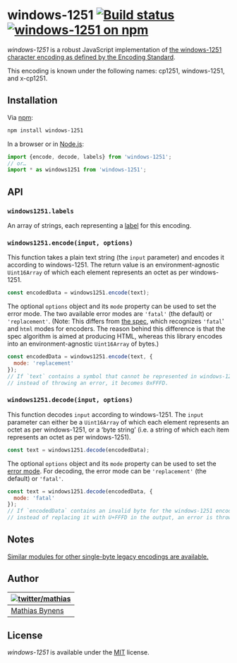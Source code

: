 # windows-1251 [![Build status](https://github.com/mathiasbynens/windows-1251/workflows/run-checks/badge.svg)](https://github.com/mathiasbynens/windows-1251/actions?query=workflow%3Arun-checks) [![windows-1251 on npm](https://img.shields.io/npm/v/windows-1251)](https://www.npmjs.com/package/windows-1251)

_windows-1251_ is a robust JavaScript implementation of [the windows-1251 character encoding as defined by the Encoding Standard](https://encoding.spec.whatwg.org/#windows-1251).

This encoding is known under the following names: cp1251, windows-1251, and x-cp1251.

## Installation

Via [npm](https://www.npmjs.com/):

```bash
npm install windows-1251
```

In a browser or in [Node.js](https://nodejs.org/):

```js
import {encode, decode, labels} from 'windows-1251';
// or…
import * as windows1251 from 'windows-1251';
```

## API

### `windows1251.labels`

An array of strings, each representing a [label](https://encoding.spec.whatwg.org/#label) for this encoding.

### `windows1251.encode(input, options)`

This function takes a plain text string (the `input` parameter) and encodes it according to windows-1251. The return value is an environment-agnostic `Uint16Array` of which each element represents an octet as per windows-1251.

```js
const encodedData = windows1251.encode(text);
```

The optional `options` object and its `mode` property can be used to set the error mode. The two available error modes are `'fatal'` (the default) or `'replacement'`. (Note: This differs from [the spec](https://encoding.spec.whatwg.org/#error-mode), which recognizes `'fatal`' and `html` modes for encoders. The reason behind this difference is that the spec algorithm is aimed at producing HTML, whereas this library encodes into an environment-agnostic `Uint16Array` of bytes.)

```js
const encodedData = windows1251.encode(text, {
  mode: 'replacement'
});
// If `text` contains a symbol that cannot be represented in windows-1251,
// instead of throwing an error, it becomes 0xFFFD.
```

### `windows1251.decode(input, options)`

This function decodes `input` according to windows-1251. The `input` parameter can either be a `Uint16Array` of which each element represents an octet as per windows-1251, or a ‘byte string’ (i.e. a string of which each item represents an octet as per windows-1251).

```js
const text = windows1251.decode(encodedData);
```

The optional `options` object and its `mode` property can be used to set the [error mode](https://encoding.spec.whatwg.org/#error-mode). For decoding, the error mode can be `'replacement'` (the default) or `'fatal'`.

```js
const text = windows1251.decode(encodedData, {
  mode: 'fatal'
});
// If `encodedData` contains an invalid byte for the windows-1251 encoding,
// instead of replacing it with U+FFFD in the output, an error is thrown.
```

## Notes

[Similar modules for other single-byte legacy encodings are available.](https://www.npmjs.com/browse/keyword/legacy-encoding)

## Author

| [![twitter/mathias](https://gravatar.com/avatar/24e08a9ea84deb17ae121074d0f17125?s=70)](https://twitter.com/mathias "Follow @mathias on Twitter") |
|---|
| [Mathias Bynens](https://mathiasbynens.be/) |

## License

_windows-1251_ is available under the [MIT](https://mths.be/mit) license.
